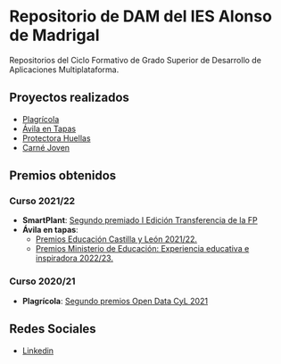 # Repositorio de DAM del IES Alonso de Madrigal

Repositorios del Ciclo Formativo de Grado Superior de Desarrollo de Aplicaciones Multiplataforma.

## Proyectos realizados

- [Plagrícola](https://plagricola.sitehub.es)
- [Ávila en Tapas](https://avilaentapas.sitehub.es)
- [Protectora Huellas](https://protectorahuellas.sitehub.es)
- [Carné Joven](https://youthcard.sitehub.es)

## Premios obtenidos

### Curso 2021/22
- **SmartPlant**: [Segundo premiado I Edición Transferencia de la FP](https://fpempresa.net/noticias/smartplant-propone-un-cambio-en-el-sistema-agroalimentario/)
- **Ávila en tapas**:
  - [Premios Educación Castilla y León 2021/22.](https://comunicacion.jcyl.es/web/jcyl/Comunicacion/es/Plantilla100Detalle/1284877983892/NotaPrensa/1285228858153/Comunicacion)
  - [Premios Ministerio de Educación: Experiencia educativa e inspiradora 2022/23.](https://www.educacionyfp.gob.es/servicios-al-ciudadano/catalogo/general/28/2895236/ficha/2895236-2022.html)

### Curso 2020/21
- **Plagrícola**: [Segundo premios Open Data CyL 2021](https://datosabiertos.jcyl.es/web/es/concurso-datos-abiertos/premiados-v-concurso.html)

## Redes Sociales
- [Linkedin](https://www.linkedin.com/school/ies-alonso-de-madrigal)

